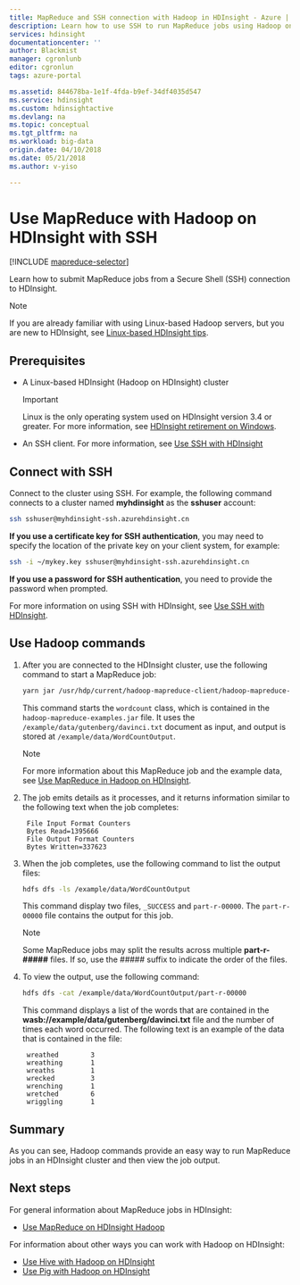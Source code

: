 ```yaml
---
title: MapReduce and SSH connection with Hadoop in HDInsight - Azure | Azure
description: Learn how to use SSH to run MapReduce jobs using Hadoop on HDInsight.
services: hdinsight
documentationcenter: ''
author: Blackmist
manager: cgronlunb
editor: cgronlun
tags: azure-portal

ms.assetid: 844678ba-1e1f-4fda-b9ef-34df4035d547
ms.service: hdinsight
ms.custom: hdinsightactive
ms.devlang: na
ms.topic: conceptual
ms.tgt_pltfrm: na
ms.workload: big-data
origin.date: 04/10/2018
ms.date: 05/21/2018
ms.author: v-yiso

---
```

# Use MapReduce with Hadoop on HDInsight with SSH

[!INCLUDE [mapreduce-selector](../../../includes/hdinsight-selector-use-mapreduce.md)]

Learn how to submit MapReduce jobs from a Secure Shell (SSH) connection to HDInsight.

> [!NOTE]
> If you are already familiar with using Linux-based Hadoop servers, but you are new to HDInsight, see [Linux-based HDInsight tips](../hdinsight-hadoop-linux-information.md).

## <a id="prereq"></a>Prerequisites

* A Linux-based HDInsight (Hadoop on HDInsight) cluster

  > [!IMPORTANT]
  > Linux is the only operating system used on HDInsight version 3.4 or greater. For more information, see [HDInsight retirement on Windows](../hdinsight-component-versioning.md#hdinsight-windows-retirement).

* An SSH client. For more information, see [Use SSH with HDInsight](../hdinsight-hadoop-linux-use-ssh-unix.md)

## <a id="ssh"></a>Connect with SSH

Connect to the cluster using SSH. For example, the following command connects to a cluster named **myhdinsight** as the **sshuser** account:

```bash
ssh sshuser@myhdinsight-ssh.azurehdinsight.cn
```

**If you use a certificate key for SSH authentication**, you may need to specify the location of the private key on your client system, for example:

```bash
ssh -i ~/mykey.key sshuser@myhdinsight-ssh.azurehdinsight.cn
```

**If you use a password for SSH authentication**, you need to provide the password when prompted.

For more information on using SSH with HDInsight, see [Use SSH with HDInsight](../hdinsight-hadoop-linux-use-ssh-unix.md).

## <a id="hadoop"></a>Use Hadoop commands

1. After you are connected to the HDInsight cluster, use the following command to start a MapReduce job:

    ```bash
    yarn jar /usr/hdp/current/hadoop-mapreduce-client/hadoop-mapreduce-examples.jar wordcount /example/data/gutenberg/davinci.txt /example/data/WordCountOutput
    ```

    This command starts the `wordcount` class, which is contained in the `hadoop-mapreduce-examples.jar` file. It uses the `/example/data/gutenberg/davinci.txt` document as input, and output is stored at `/example/data/WordCountOutput`.

    > [!NOTE]
    > For more information about this MapReduce job and the example data, see [Use MapReduce in Hadoop on HDInsight](hdinsight-use-mapreduce.md).

2. The job emits details as it processes, and it returns information similar to the following text when the job completes:

        File Input Format Counters
        Bytes Read=1395666
        File Output Format Counters
        Bytes Written=337623

3. When the job completes, use the following command to list the output files:

    ```bash
    hdfs dfs -ls /example/data/WordCountOutput
    ```

    This command display two files, `_SUCCESS` and `part-r-00000`. The `part-r-00000` file contains the output for this job.

    > [!NOTE]
    > Some MapReduce jobs may split the results across multiple **part-r-#####** files. If so, use the ##### suffix to indicate the order of the files.

4. To view the output, use the following command:

    ```bash
    hdfs dfs -cat /example/data/WordCountOutput/part-r-00000
    ```

    This command displays a list of the words that are contained in the **wasb://example/data/gutenberg/davinci.txt** file and the number of times each word occurred. The following text is an example of the data that is contained in the file:

        wreathed        3
        wreathing       1
        wreaths         1
        wrecked         3
        wrenching       1
        wretched        6
        wriggling       1

## <a id="summary"></a>Summary

As you can see, Hadoop commands provide an easy way to run MapReduce jobs in an HDInsight cluster and then view the job output.

## <a id="nextsteps"></a>Next steps

For general information about MapReduce jobs in HDInsight:

* [Use MapReduce on HDInsight Hadoop](hdinsight-use-mapreduce.md)

For information about other ways you can work with Hadoop on HDInsight:

* [Use Hive with Hadoop on HDInsight](hdinsight-use-hive.md)
* [Use Pig with Hadoop on HDInsight](hdinsight-use-pig.md)
<!--Update_Description: update code type and change 'wasbs' into 'wasb'-->
